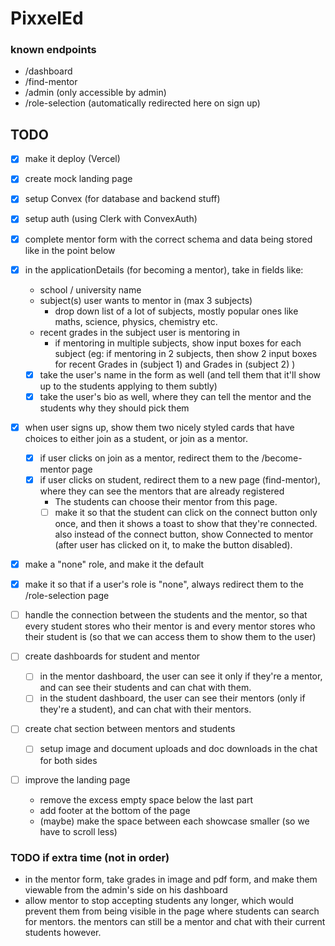 # PixxelEd

### known endpoints

- /dashboard
- /find-mentor
- /admin (only accessible by admin)
- /role-selection (automatically redirected here on sign up)

## TODO

- [x] make it deploy (Vercel)
- [x] create mock landing page
- [x] setup Convex (for database and backend stuff)
- [x] setup auth (using Clerk with ConvexAuth)

- [x] complete mentor form with the correct schema and data being stored like in the point below
- [x] in the applicationDetails (for becoming a mentor), take in fields like: 
    - school / university name
    - subject(s) user wants to mentor in (max 3 subjects)
        - drop down list of a lot of subjects, mostly popular ones like maths, science, physics, chemistry etc.
    - recent grades in the subject user is mentoring in
        - if mentoring in multiple subjects, show input boxes for each subject (eg: if mentoring in 2 subjects, then show 2 input boxes for recent Grades in (subject 1) and Grades in (subject 2) )
    - [x] take the user's name in the form as well (and tell them that it'll show up to the students applying to them subtly) 
    - [x] take the user's bio as well, where they can tell the mentor and the students why they should pick them

- [x] when user signs up, show them two nicely styled cards that have choices to either join as a student, or join as a mentor. 
    - [x] if user clicks on join as a mentor, redirect them to the /become-mentor page
    - [x] if user clicks on student, redirect them to a new page (find-mentor), where they can see the mentors that are already registered
        - The students can choose their mentor from this page.
        - [ ] make it so that the student can click on the connect button only once, and then it shows a toast to show that they're connected. also instead of the connect button, show Connected to mentor (after user has clicked on it, to make the button disabled).

- [x] make a "none" role, and make it the default
- [x] make it so that if a user's role is "none", always redirect them to the /role-selection page

- [ ] handle the connection between the students and the mentor, so that every student stores who their mentor is and every mentor stores who their student is (so that we can access them to show them to the user)

- [ ] create dashboards for student and mentor
    - [ ] in the mentor dashboard, the user can see it only if they're a mentor, and can see their students and can chat with them.
    - [ ] in the student dashboard, the user can see their mentors (only if they're a student), and can chat with their mentors.

- [ ] create chat section between mentors and students
    - [ ] setup image and document uploads and doc downloads in the chat for both sides

- [ ] improve the landing page
    - remove the excess empty space below the last part
    - add footer at the bottom of the page
    - (maybe) make the space between each showcase smaller (so we have to scroll less)

### TODO if extra time (not in order)

- in the mentor form, take grades in image and pdf form, and make them viewable from the admin's side on his dashboard
- allow mentor to stop accepting students any longer, which would prevent them from being visible in the page where students can search for mentors. the mentors can still be a mentor and chat with their current students however.
